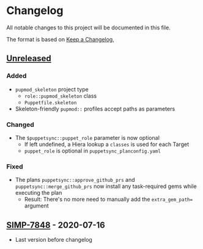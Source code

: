 # Changelog
All notable changes to this project will be documented in this file.

The format is based on [Keep a Changelog](https://keepachangelog.com/en/1.0.0/),

## [Unreleased]

### Added

- `pupmod_skeleton` project type
  - `role::pupmod_skeleton` class
  - `Puppetfile.skeleton`
- Skeleton-friendly `pupmod::` profiles accept paths as parameters

### Changed

- The `$puppetsync::puppet_role` parameter is now optional
  - If left undefined, a Hiera lookup a `classes` is used for each Target
  - `puppet_role` is optional in `puppetsync_planconfig.yaml`

### Fixed

- The plans `puppetsync::approve_github_prs` and `puppetsync::merge_github_prs`
  now install any task-required gems while executing the plan
  - Result: There's no more need to manually add the `extra_gem_path=` argument

## [SIMP-7848] - 2020-07-16

- Last version before changelog

[Unreleased]: https://github.com/op-ct/puppetsync/compare/SIMP-7848...HEAD
[SIMP-7848]: https://github.com/op-ct/puppetsync/releases/tag/SIMP-7848
